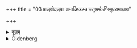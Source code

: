 +++
title = "03 प्राङ्वोदङ्वा ग्रामान्निष्क्रम्य चतुष्पथेऽग्निमुपसमाधाय"

+++

<details><summary>मूलम्</summary>

प्राङ्वोदङ्वा ग्रामान्निष्क्रम्य चतुष्पथेऽग्निमुपसमाधाय ३
</details>

<details><summary>Oldenberg</summary>

3. Should go out of the village in an easterly or in a northerly direction, should put wood on the fire at a place where four roads meet,
</details>
